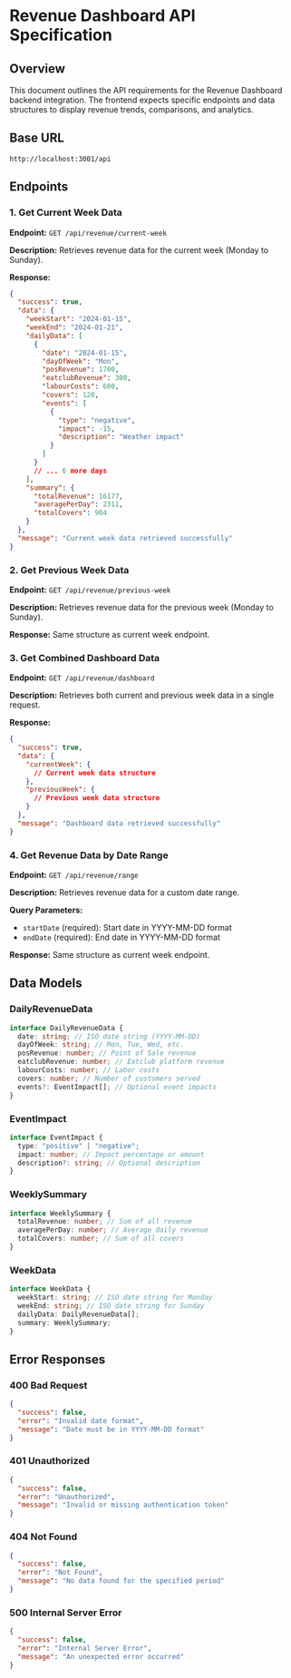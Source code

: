# Revenue Dashboard API Specification

## Overview

This document outlines the API requirements for the Revenue Dashboard backend integration. The frontend expects specific endpoints and data structures to display revenue trends, comparisons, and analytics.

## Base URL

```
http://localhost:3001/api
```

## Endpoints

### 1. Get Current Week Data

**Endpoint:** `GET /api/revenue/current-week`

**Description:** Retrieves revenue data for the current week (Monday to Sunday).

**Response:**

```json
{
  "success": true,
  "data": {
    "weekStart": "2024-01-15",
    "weekEnd": "2024-01-21",
    "dailyData": [
      {
        "date": "2024-01-15",
        "dayOfWeek": "Mon",
        "posRevenue": 1700,
        "eatclubRevenue": 300,
        "labourCosts": 600,
        "covers": 120,
        "events": [
          {
            "type": "negative",
            "impact": -15,
            "description": "Weather impact"
          }
        ]
      }
      // ... 6 more days
    ],
    "summary": {
      "totalRevenue": 16177,
      "averagePerDay": 2311,
      "totalCovers": 904
    }
  },
  "message": "Current week data retrieved successfully"
}
```

### 2. Get Previous Week Data

**Endpoint:** `GET /api/revenue/previous-week`

**Description:** Retrieves revenue data for the previous week (Monday to Sunday).

**Response:** Same structure as current week endpoint.

### 3. Get Combined Dashboard Data

**Endpoint:** `GET /api/revenue/dashboard`

**Description:** Retrieves both current and previous week data in a single request.

**Response:**

```json
{
  "success": true,
  "data": {
    "currentWeek": {
      // Current week data structure
    },
    "previousWeek": {
      // Previous week data structure
    }
  },
  "message": "Dashboard data retrieved successfully"
}
```

### 4. Get Revenue Data by Date Range

**Endpoint:** `GET /api/revenue/range`

**Description:** Retrieves revenue data for a custom date range.

**Query Parameters:**

- `startDate` (required): Start date in YYYY-MM-DD format
- `endDate` (required): End date in YYYY-MM-DD format

**Response:** Same structure as current week endpoint.

## Data Models

### DailyRevenueData

```typescript
interface DailyRevenueData {
  date: string; // ISO date string (YYYY-MM-DD)
  dayOfWeek: string; // Mon, Tue, Wed, etc.
  posRevenue: number; // Point of Sale revenue
  eatclubRevenue: number; // Eatclub platform revenue
  labourCosts: number; // Labor costs
  covers: number; // Number of customers served
  events?: EventImpact[]; // Optional event impacts
}
```

### EventImpact

```typescript
interface EventImpact {
  type: "positive" | "negative";
  impact: number; // Impact percentage or amount
  description?: string; // Optional description
}
```

### WeeklySummary

```typescript
interface WeeklySummary {
  totalRevenue: number; // Sum of all revenue
  averagePerDay: number; // Average daily revenue
  totalCovers: number; // Sum of all covers
}
```

### WeekData

```typescript
interface WeekData {
  weekStart: string; // ISO date string for Monday
  weekEnd: string; // ISO date string for Sunday
  dailyData: DailyRevenueData[];
  summary: WeeklySummary;
}
```

## Error Responses

### 400 Bad Request

```json
{
  "success": false,
  "error": "Invalid date format",
  "message": "Date must be in YYYY-MM-DD format"
}
```

### 401 Unauthorized

```json
{
  "success": false,
  "error": "Unauthorized",
  "message": "Invalid or missing authentication token"
}
```

### 404 Not Found

```json
{
  "success": false,
  "error": "Not Found",
  "message": "No data found for the specified period"
}
```

### 500 Internal Server Error

```json
{
  "success": false,
  "error": "Internal Server Error",
  "message": "An unexpected error occurred"
}
```
